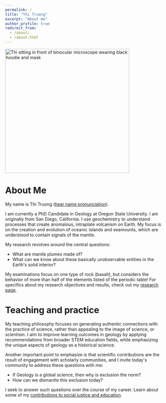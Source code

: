```yaml
---
permalink: /
title: "Thi Truong"
excerpt: "About me"
author_profile: true
redirect_from: 
  - /about/
  - /about.html
---
```


<img src="https://github.com/thi-truong/thi-truong.github.io/blob/539374bf93c154da06f3f0515d0240bdc967c03d/images/thi-microscope-lab-01.png" style="width:400px" alt="Thi sitting in front of binocular microscope wearing black hoodie and mask">
 
# About Me

My name is Thi Truong ([hear name pronunciation](https://namedrop.io/thitruong)).

I am currently a PhD Candidate in Geology at Oregon State University. I am originally from San Diego, California. I use geochemistry to understand processes that create anomalous, intraplate volcanism on Earth. My focus is on the creation and evolution of oceanic islands and seamounts, which are understood to contain signals of the mantle. 

My research revolves around the central questions:
* What are mantle plumes made of?
* What can we know about these basically unobservable entities in the Earth's solid interior?

My examinations focus on one type of rock (basalt), but considers the behavior of more than half of the elements listed of the periodic table! For specifics about my research objectives and results, check out my [research page](https://thi-truong.github.io/publications/).

# Teaching and practice

My teaching philosophy focuses on generating authentic connections with the practice of science, rather than appealing to the image of science, or scientism. I aim to improve learning outcomes in geology by applying recommendations from broader STEM education fields, while emphasizing the unique aspects of geology as a historical science.

Another important point to emphasize is that scientific contributions are the result of engagement with scholarly communities, and I invite today's community to address these questions with me:

* If Geology is a global science, then why is exclusion the norm? 
* How can we dismantle this exclusion today?

I seek to answer such questions over the course of my career. Learn about some of my [contributions to social justice and education](https://thi-truong.github.io/contributions/).
